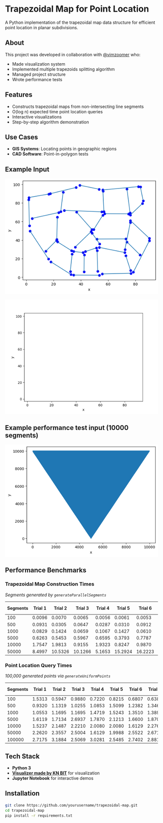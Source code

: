 # Trapezoidal Map for Point Location

A Python implementation of the trapezoidal map data structure for efficient point location in planar subdivisions. 

## About
This project was developed in collaboration with [@vimzoomer](https://github.com/vimzoomer) who:
- Made visualization system
- Implemented multiple trapezoids splitting algorithm
- Managed project structure
- Wrote performance tests

## Features
- Constructs trapezoidal maps from non-intersecting line segments
- O(log n) expected time point location queries
- Interactive visualizations
- Step-by-step algorithm demonstration

## Use Cases
- **GIS Systems**: Locating points in geographic regions
- **CAD Software**: Point-in-polygon tests

## Example Input
![Example Input](./demo/state_map_poland.png)

![Visualization of point query and map creation ](./demo/animation.gif)

## Example performance test input (10000 segments)
![Example Output](./demo/performance_test.png)

## Performance Benchmarks

### Trapezoidal Map Construction Times
_Segments generated by `generateParallelSegments`_

| Segments | Trial 1 | Trial 2 | Trial 3 | Trial 4 | Trial 5 | Trial 6 | Trial 7 | Trial 8 | Trial 9 | Trial 10 | **Avg** |
|----------|---------|---------|---------|---------|---------|---------|---------|---------|---------|----------|---------|
| 100     | 0.0096  | 0.0070  | 0.0065  | 0.0056  | 0.0061  | 0.0053  | 0.0050  | 0.0057  | 0.0049  | 0.0049   | 0.0061  |
| 500     | 0.0931  | 0.0305  | 0.0647  | 0.0287  | 0.0310  | 0.0912  | 0.0526  | 0.0360  | 0.0318  | 0.0863   | 0.0546  |
| 1000    | 0.0829  | 0.1424  | 0.0659  | 0.1067  | 0.1427  | 0.0610  | 0.0639  | 0.1542  | 0.0708  | 0.0622   | 0.0953  |
| 5000    | 0.6263  | 0.5453  | 0.5967  | 0.6595  | 0.3793  | 0.7787  | 0.3789  | 0.8599  | 0.4069  | 0.3700   | 0.5601  |
| 10000   | 1.7547  | 1.9813  | 0.9155  | 1.9323  | 0.8247  | 0.9870  | 3.1392  | 0.8688  | 0.8391  | 2.9034   | 1.6146  |
| 50000   | 8.4997  | 10.5326 | 10.1266 | 5.1653  | 15.2924 | 16.2223 | 4.8730  | 19.2892 | 5.0062  | 5.0414   | 10.0049 |

### Point Location Query Times
_100,000 generated points via `generateUniformPoints`_

| Segments | Trial 1 | Trial 2 | Trial 3 | Trial 4 | Trial 5 | Trial 6 | Trial 7 | Trial 8 | Trial 9 | Trial 10 | **Avg** |
|----------|---------|---------|---------|---------|---------|---------|---------|---------|---------|----------|---------|
| 100     | 1.5313  | 0.5947  | 0.9880  | 0.7220  | 0.8215  | 0.6807  | 0.6387  | 1.2835  | 1.3339  | 0.6941   | 0.9798  |
| 500     | 0.9320  | 1.1319  | 1.0255  | 1.0853  | 1.5099  | 1.2382  | 1.3465  | 0.8174  | 1.0834  | 1.8391   | 1.2003  |
| 1000    | 1.0553  | 1.1695  | 1.1695  | 1.4719  | 1.5243  | 1.3510  | 1.3898  | 0.9354  | 2.0643  | 1.7315   | 1.2845  |
| 5000    | 1.6119  | 1.7134  | 2.6937  | 1.7870  | 2.1213  | 1.6600  | 1.8701  | 1.4988  | 2.7201  | 2.4936   | 2.0344  |
| 10000   | 1.5237  | 2.1487  | 2.2210  | 2.0080  | 2.0080  | 1.6129  | 2.2762  | 1.8840  | 3.1545  | 2.6270   | 2.2496  |
| 50000   | 2.2620  | 2.3557  | 2.5004  | 1.6129  | 1.9988  | 2.5522  | 2.6715  | 3.8053  | 4.1065  | 2.5780   | 2.6594  |
| 100000  | 2.7175  | 3.1884  | 2.5069  | 3.0281  | 2.5485  | 2.7402  | 2.8813  | 3.6517  | 3.5064  | 3.7918   | 3.1054  |

## Tech Stack
- **Python 3**
- **[Visualizer made by KN BIT](https://github.com/aghbit/Algorytmy-Geometryczne/tree/master/bitalg/visualizer)** for visualization
- **Jupyter Notebook** for interactive demos

## Installation
```bash
git clone https://github.com/yourusername/trapezoidal-map.git
cd trapezoidal-map
pip install -r requirements.txt